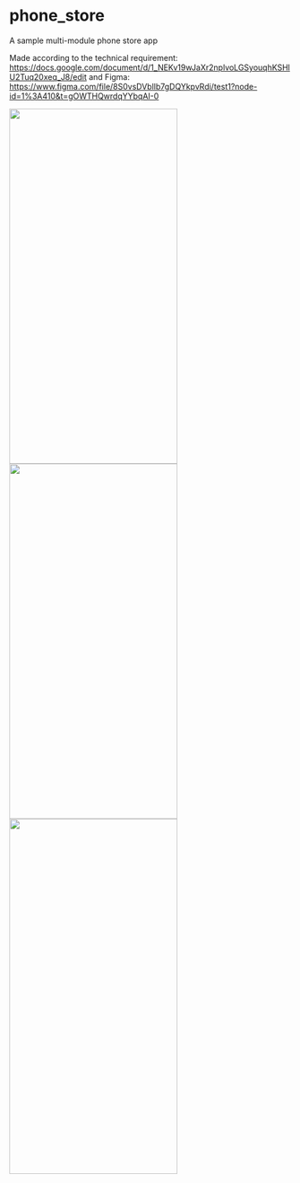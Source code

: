 # phone_store

A sample multi-module phone store app

Made according to the technical requirement: https://docs.google.com/document/d/1_NEKv19wJaXr2nplvoLGSyouqhKSHlU2Tuq20xeq_J8/edit
  and Figma: https://www.figma.com/file/8S0vsDVbllb7gDQYkpvRdi/test1?node-id=1%3A410&t=gOWTHQwrdqYYbqAI-0
  
<img src="https://user-images.githubusercontent.com/90948269/201470734-95d18bc5-39a8-4283-a446-ca7e82e53d61.png" width="300" height="633">  <img src="https://user-images.githubusercontent.com/90948269/201470738-32c4ee5b-79a0-4b2c-ad70-e8e9a0fae286.png" width="300" height="633">  <img src="https://user-images.githubusercontent.com/90948269/201470739-ae28a55d-b82f-4fb9-9e98-8d190f3b0555.png" width="300" height="633">
 
